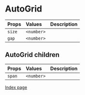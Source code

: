 # AutoGrid

Props | Values | Description
:--- | :--- | :--- |
`size` | `<number>` |
`gap` | `<number>` |

## AutoGrid children

Props | Values | Description
:--- | :--- | :--- |
`span` | `<number>` |

[Index page](./index.md)